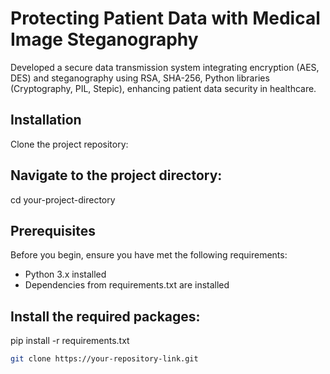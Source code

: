 # Protecting Patient Data with Medical Image Steganography
 Developed a secure data transmission system integrating encryption (AES, DES) and steganography using RSA, SHA-256, Python libraries (Cryptography, PIL, Stepic), enhancing patient data security in healthcare.

## Installation

Clone the project repository:

## Navigate to the project directory:

cd your-project-directory

## Prerequisites

Before you begin, ensure you have met the following requirements:

- Python 3.x installed
- Dependencies from requirements.txt are installed

## Install the required packages:

pip install -r requirements.txt










```bash
git clone https://your-repository-link.git

